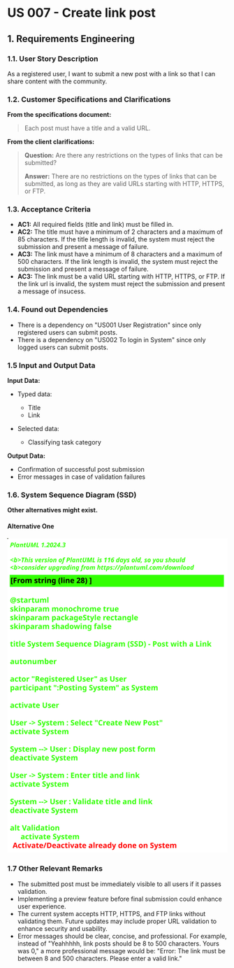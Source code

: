# US 007 - Create link post 

## 1. Requirements Engineering


### 1.1. User Story Description

As a registered user, I want to submit a new post with a link so that I can share content with the community.

### 1.2. Customer Specifications and Clarifications 


**From the specifications document:**

>	Each post must have a title and a valid URL.


**From the client clarifications:**

> **Question:** Are there any restrictions on the types of links that can be submitted?
>  
> **Answer:** There are no restrictions on the types of links that can be submitted, as long as they are valid URLs starting with HTTP, HTTPS, or FTP.


### 1.3. Acceptance Criteria


* **AC1:** All required fields (title and link) must be filled in.
* **AC2:** The title must have a minimum of 2 characters and a maximum of 85 characters. If the title length is invalid, the system must reject the submission and present a message of failure.
* **AC3:** The link must have a minimum of 8 characters and a maximum of 500 characters. If the link length is invalid, the system must reject the submission and present a message of failure.
* **AC3:** The link must be a valid URL starting with HTTP, HTTPS, or FTP. If the link url is invalid, the system must reject the submission and present a message of insucess.

### 1.4. Found out Dependencies

* There is a dependency on "US001 User Registration" since only registered users can submit posts.
* There is a dependency on "US002 To login in System" since only logged users can submit posts.

### 1.5 Input and Output Data


**Input Data:**

* Typed data:
	* Title 
	* Link 
	
* Selected data:
	* Classifying task category 


**Output Data:**

* Confirmation of successful post submission
* Error messages in case of validation failures

### 1.6. System Sequence Diagram (SSD)

**Other alternatives might exist.**

#### Alternative One

![System Sequence Diagram - Alternative One](svg/us007-system-sequence-diagram-alternative-one.svg)

### 1.7 Other Relevant Remarks

* The submitted post must be immediately visible to all users if it passes validation.
* Implementing a preview feature before final submission could enhance user experience.
* The current system accepts HTTP, HTTPS, and FTP links without validating them. Future updates may include proper URL validation to enhance security and usability.
* Error messages should be clear, concise, and professional. For example, instead of "Yeahhhhh, link posts should be 8 to 500 characters. Yours was 0," a more professional message would be: "Error: The link must be between 8 and 500 characters. Please enter a valid link."